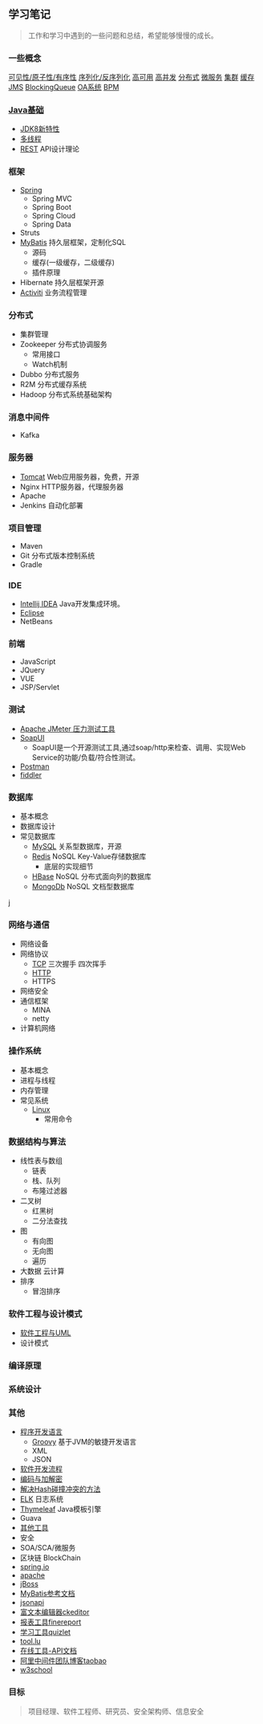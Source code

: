 ## 学习笔记

> 工作和学习中遇到的一些问题和总结，希望能够慢慢的成长。

### 一些概念
[可见性/原子性/有序性](Basic-Concept.md#可见性-原子性-有序性)
[序列化/反序列化](Basic-Concept.md#序列化-反序列化)
[高可用](Basic-Concept.md#高可用)
[高并发](Basic-Concept.md#高并发)
[分布式](Basic-Concept.md#分布式)
[微服务](Basic-Concept.md#微服务)
[集群](Basic-Concept.md#集群)
[缓存](Basic-Concept.md#缓存)
[JMS](Basic-Concept.md#JMS)
[BlockingQueue](Basic-Concept.md#BlockingQueue)
[OA系统](Basic-Concept.md#OA系统)
[BPM](Basic-Concept.md#BPM)

### [Java基础](Java/Index.md)
- [JDK8新特性](Java/JDK8.md)
- [多线程](Java/Multi-thread.md)
- [REST](Java/RESTful-API.md)  API设计理论


### 框架
- [Spring](Framework/Spring/Index.md)
    - Spring MVC
    - Spring Boot
    - Spring Cloud
    - Spring Data
- Struts
- [MyBatis](Framework/MyBatis/MyBatis.md) 持久层框架，定制化SQL
    - 源码
    - 缓存(一级缓存，二级缓存)
    - 插件原理
- Hibernate 持久层框架开源
- [Activiti](Workflow/Index.md)  业务流程管理


### 分布式
- 集群管理
- Zookeeper 分布式协调服务
    - 常用接口
    - Watch机制
- Dubbo 分布式服务
- R2M  分布式缓存系统
- Hadoop  分布式系统基础架构


### 消息中间件
- Kafka


### 服务器
- [Tomcat](Apache/Tomcat.md)  Web应用服务器，免费，开源
- Nginx HTTP服务器，代理服务器
- Apache
- Jenkins 自动化部署


### 项目管理
- Maven
- Git 分布式版本控制系统
- Gradle


### IDE
- [Intellij IDEA](IDE/IDEA.md)  Java开发集成环境。
- [Eclipse](IDE/Eclipse.md)
- NetBeans


### 前端
- JavaScript
- JQuery
- VUE
- JSP/Servlet

### 测试
- [Apache JMeter 压力测试工具](Apache/JMeter.md)
- [SoapUI](https://www.soapui.org/)
    - SoapUI是一个开源测试工具,通过soap/http来检查、调用、实现Web Service的功能/负载/符合性测试。
- [Postman](https://www.getpostman.com/)
- [fiddler]()


### 数据库
- 基本概念
- 数据库设计
- 常见数据库
    - [MySQL](DataBase/MySQL/MySQL.md)  关系型数据库，开源
    - [Redis](DataBase/Redis/Redis.md)  NoSQL Key-Value存储数据库
        - 底层的实现细节
    - [HBase](DataBase/HBase.md)  NoSQL 分布式面向列的数据库
    - [MongoDb](DataBase/MongoDb.md) NoSQL 文档型数据库

j
### 网络与通信
- 网络设备
- 网络协议
    - [TCP](Network/TCP.md) 三次握手 四次挥手  
    - [HTTP](Network/HTTP.md)
    - HTTPS
- 网络安全
- 通信框架
    - MINA
    - netty
- 计算机网络


### 操作系统
- 基本概念
- 进程与线程
- 内存管理
- 常见系统
    - [Linux](System/Linux/Linux.md)
        - 常用命令


### 数据结构与算法
- 线性表与数组
    - 链表
    - 栈、队列
    - 布隆过滤器
- 二叉树
    - 红黑树
    - 二分法查找
- 图
    - 有向图
    - 无向图
    - 遍历
- 大数据 云计算
- 排序
    - 冒泡排序


### 软件工程与设计模式
- [软件工程与UML](其他/Other/Software-Engineering.md)
- 设计模式


### 编译原理


### 系统设计


### 其他

- [程序开发语言](Language/Language.md)
    - [Groovy](Language/Groovy.md) 基于JVM的敏捷开发语言
    - XML
    - JSON
- [软件开发流程](其他/Other/Software-development-process.md)
- [编码与加解密](其他/Other/Cryptography.md)
- [解决Hash碰撞冲突的方法](其他/Other/Hash.md)
- [ELK](System/ELK.md) 日志系统
- [Thymeleaf](Java/Thymeleaf.md)  Java模板引擎
- Guava
- [其他工具](其他/Tools-Other.md)
- 安全
- SOA/SCA/微服务
- 区块链 BlockChain
- [spring.io](https://spring.io/)
- [apache](http://apache.org/)
- [jBoss](https://www.jboss.org/)
- [MyBatis参考文档](http://www.mybatis.org/mybatis-3/zh/index.html)
- [jsonapi](http://jsonapi.org/)
- [富文本编辑器ckeditor](https://ckeditor.com/ckeditor-4/)
- [报表工具finereport](http://www.finereport.com/)
- [学习工具quizlet](https://quizlet.com/zh-cn)
- [tool.lu](https://tool.lu/)
- [在线工具-API文档](http://tool.oschina.net/apidocs/apidoc?api=jdk-zh)
- [阿里中间件团队博客taobao](http://jm.taobao.org/)
- [w3school](http://www.w3school.com.cn)


### 目标

> 项目经理、软件工程师、研究员、安全架构师、信息安全
